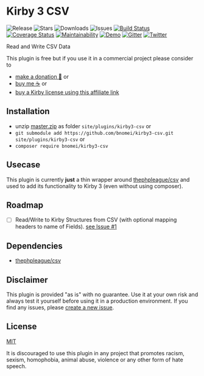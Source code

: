 # Kirby 3 CSV

![Release](https://flat.badgen.net/packagist/v/bnomei/kirby3-csv?color=ae81ff)
![Stars](https://flat.badgen.net/packagist/ghs/bnomei/kirby3-csv?color=272822)
![Downloads](https://flat.badgen.net/packagist/dt/bnomei/kirby3-csv?color=272822)
![Issues](https://flat.badgen.net/packagist/ghi/bnomei/kirby3-csv?color=e6db74)
[![Build Status](https://flat.badgen.net/travis/bnomei/kirby3-csv)](https://travis-ci.com/bnomei/kirby3-csv)
[![Coverage Status](https://flat.badgen.net/coveralls/c/github/bnomei/kirby3-csv)](https://coveralls.io/github/bnomei/kirby3-csv) 
[![Maintainability](https://flat.badgen.net/codeclimate/maintainability/bnomei/kirby3-csv)](https://codeclimate.com/github/bnomei/kirby3-csv) 
[![Demo](https://flat.badgen.net/badge/website/examples?color=f92672)](https://kirby3-plugins.bnomei.com/csv) 
[![Gitter](https://flat.badgen.net/badge/gitter/chat?color=982ab3)](https://gitter.im/bnomei-kirby-3-plugins/community) 
[![Twitter](https://flat.badgen.net/badge/twitter/bnomei?color=66d9ef)](https://twitter.com/bnomei)

Read and Write CSV Data

This plugin is free but if you use it in a commercial project please consider to 
- [make a donation 🍻](https://www.paypal.me/bnomei/1) or
- [buy me ☕](https://buymeacoff.ee/bnomei) or
- [buy a Kirby license using this affiliate link](https://a.paddle.com/v2/click/1129/35731?link=1170)

## Installation

- unzip [master.zip](https://github.com/bnomei/kirby3-csv/archive/master.zip) as folder `site/plugins/kirby3-csv` or
- `git submodule add https://github.com/bnomei/kirby3-csv.git site/plugins/kirby3-csv` or
- `composer require bnomei/kirby3-csv`

## Usecase

This plugin is currently **just** a thin wrapper around [thephpleague/csv](https://csv.thephpleague.com/) and used to add its functionality to Kirby 3 (even without using composer).

## Roadmap

- [ ] Read/Write to Kirby Structures from CSV (with optional mapping headers to name of Fields). [see Issue #1](https://github.com/bnomei/kirby3-csv/issues/1)

## Dependencies

- [thephpleague/csv](https://github.com/thephpleague/csv)

## Disclaimer

This plugin is provided "as is" with no guarantee. Use it at your own risk and always test it yourself before using it in a production environment. If you find any issues, please [create a new issue](https://github.com/bnomei/kirby3-csv/issues/new).

## License

[MIT](https://opensource.org/licenses/MIT)

It is discouraged to use this plugin in any project that promotes racism, sexism, homophobia, animal abuse, violence or any other form of hate speech.
